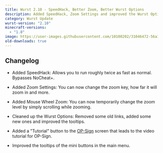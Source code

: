 ```yaml
---
title: Wurst 2.10 - SpeedHack, Better Zoom, Better Wurst Options
description: Added SpeedHack, Zoom Settings and improved the Wurst Options.
category: Wurst Update
wurst-version: "2.10"
minecraft-versions:
  - "1.8"
image: https://user-images.githubusercontent.com/10100202/31046472-56a11ce0-a5f9-11e7-9933-da177d32e40d.jpg
old-downloads: true
---
```

## Changelog

- Added SpeedHack: Allows you to run roughly twice as fast as normal. Bypasses NoCheat+.

- Added Zoom Settings: You can now change the zoom key, how far it will zoom in and more.

- Added Mouse Wheel Zoom: You can now temporarily change the zoom level by simply scrolling while zooming.

- Cleaned up the Wurst Options: Removed some old links, added some new ones and improved the tooltips.

- Added a "Tutorial" button to the [OP-Sign](https://wurst.wiki/op-sign) screen that leads to the video tutorial for OP-Sign.

- Improved the tooltips of the mini buttons in the main menu.
